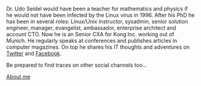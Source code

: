Dr. Udo Seidel would have been a teacher for mathematics and physics if he would not have been infected by the Linux virus in 1996. After his PhD he has been in several roles: Linux/Unix instructor, sysadmin, senior solution engineer, manager, evangelist, ambassador, enterprise architect and account CTO. Now he is an Senior CXA for Kong Inc. working out of Munich. He regularly speaks at conferences and publishes articles in computer magazines. On top he shares his IT thoughts and adventures on [Twitter](http://twitter.com/useidel) and [Facebook](http://www.facebook.com/udo.seidel.18).

Be prepared to find traces on other social channels too...

[About me](about.md)
